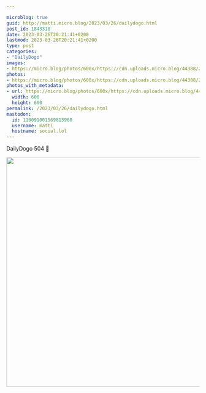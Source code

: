 ```yaml
---

microblog: true
guid: http://matti.micro.blog/2023/03/26/dailydogo.html
post_id: 1843318
date: 2023-03-26T20:21:41+0200
lastmod: 2023-03-26T20:21:41+0200
type: post
categories:
- "DailyDogo"
images:
- https://micro.blog/photos/600x/https://cdn.uploads.micro.blog/44388/2023/bb48989297.jpg
photos:
- https://micro.blog/photos/600x/https://cdn.uploads.micro.blog/44388/2023/bb48989297.jpg
photos_with_metadata:
- url: https://micro.blog/photos/600x/https://cdn.uploads.micro.blog/44388/2023/bb48989297.jpg
  width: 600
  height: 600
permalink: /2023/03/26/dailydogo.html
mastodon:
  id: 110091001569815960
  username: matti
  hostname: social.lol
---
```

DailyDogo 504 🐶

<img src="/media/uploads/2023/bb48989297.jpg" width="600" height="600" alt="" />
